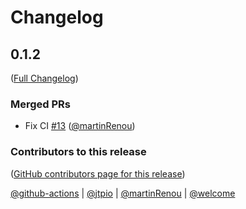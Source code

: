 # Changelog

<!-- <START NEW CHANGELOG ENTRY> -->

## 0.1.2

([Full Changelog](https://github.com/jupyterlab/jupyterlab_pygments/compare/95039be25bf6ea7cc7545214e0f80e9c8f133a0e...7a0d1788b1ae6a9fa14546e794a83e05e934939e))

### Merged PRs

- Fix CI [#13](https://github.com/jupyterlab/jupyterlab_pygments/pull/13) ([@martinRenou](https://github.com/martinRenou))

### Contributors to this release

([GitHub contributors page for this release](https://github.com/jupyterlab/jupyterlab_pygments/graphs/contributors?from=2020-09-29&to=2022-04-08&type=c))

[@github-actions](https://github.com/search?q=repo%3Ajupyterlab%2Fjupyterlab_pygments+involves%3Agithub-actions+updated%3A2020-09-29..2022-04-08&type=Issues) | [@jtpio](https://github.com/search?q=repo%3Ajupyterlab%2Fjupyterlab_pygments+involves%3Ajtpio+updated%3A2020-09-29..2022-04-08&type=Issues) | [@martinRenou](https://github.com/search?q=repo%3Ajupyterlab%2Fjupyterlab_pygments+involves%3AmartinRenou+updated%3A2020-09-29..2022-04-08&type=Issues) | [@welcome](https://github.com/search?q=repo%3Ajupyterlab%2Fjupyterlab_pygments+involves%3Awelcome+updated%3A2020-09-29..2022-04-08&type=Issues)

<!-- <END NEW CHANGELOG ENTRY> -->
